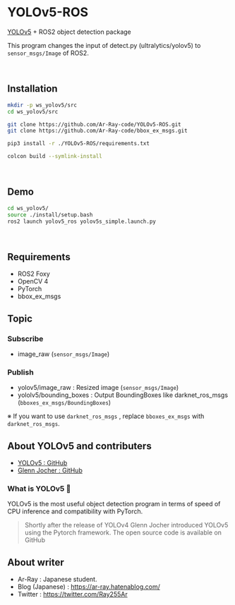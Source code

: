 # YOLOv5-ROS

[YOLOv5](https://github.com/ultralytics/yolov5) + ROS2 object detection package

This program changes the input of detect.py (ultralytics/yolov5) to `sensor_msgs/Image` of ROS2.

<br>

## Installation

```bash
mkdir -p ws_yolov5/src
cd ws_yolov5/src

git clone https://github.com/Ar-Ray-code/YOLOv5-ROS.git
git clone https://github.com/Ar-Ray-code/bbox_ex_msgs.git

pip3 install -r ./YOLOv5-ROS/requirements.txt

colcon build --symlink-install
```

<br>

## Demo

```bash
cd ws_yolov5/
source ./install/setup.bash
ros2 launch yolov5_ros yolov5s_simple.launch.py
```

<br>


## Requirements
- ROS2 Foxy
- OpenCV 4
- PyTorch
- bbox_ex_msgs

## Topic

### Subscribe
- image_raw (`sensor_msgs/Image`)

### Publish
- yolov5/image_raw : Resized image (`sensor_msgs/Image`)
- yololv5/bounding_boxes : Output BoundingBoxes like darknet_ros_msgs (`bboxes_ex_msgs/BoundingBoxes`)

※ If you want to use `darknet_ros_msgs` , replace `bboxes_ex_msgs` with `darknet_ros_msgs`.

## About YOLOv5 and contributers

- [YOLOv5 : GitHub](https://github.com/ultralytics/yolov5)
- [Glenn Jocher : GitHub](https://github.com/glenn-jocher)

### What is YOLOv5 🚀

YOLOv5 is the most useful object detection program in terms of speed of CPU inference and compatibility with PyTorch.

> Shortly after the release of YOLOv4 Glenn Jocher introduced YOLOv5 using the Pytorch framework.
The open source code is available on GitHub


## About writer
- Ar-Ray : Japanese student.
- Blog (Japanese) : https://ar-ray.hatenablog.com/
- Twitter : https://twitter.com/Ray255Ar
